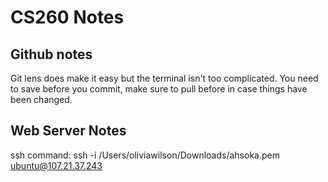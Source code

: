 # CS260 Notes
## Github notes
Git lens does make it easy but the terminal isn't too complicated.
You need to save before you commit, make sure to pull before in case things have been changed.

## Web Server Notes
ssh command: ssh -i /Users/oliviawilson/Downloads/ahsoka.pem ubuntu@107.21.37.243
